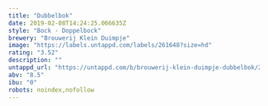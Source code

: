 ```yaml
---
title: "Dubbelbok"
date: 2019-02-08T14:24:25.066635Z
style: "Bock - Doppelbock"
brewery: "Brouwerij Klein Duimpje"
image: "https://labels.untappd.com/labels/261648?size=hd"
rating: "3.52"
description: ""
untappd_url: "https://untappd.com/b/brouwerij-klein-duimpje-dubbelbok/261648"
abv: "8.5"
ibu: "0"
robots: noindex,nofollow
---
```

